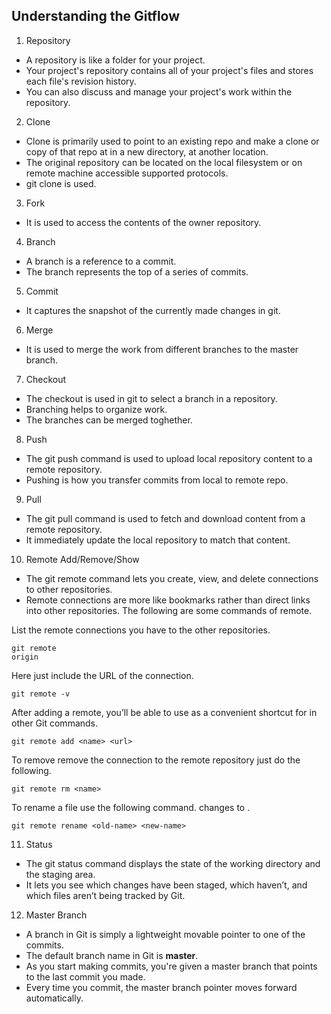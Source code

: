 ## Understanding the Gitflow


1. Repository
* A repository is like a folder for your project.
* Your project's repository contains all of your project's files and stores each file's revision history.
* You can also discuss and manage your project's work within the repository.

2. Clone
* Clone is primarily used to point to an existing repo and make a clone or copy of that repo at in a new directory, at another location.
* The original repository can be located on the local filesystem or on remote machine accessible supported protocols.
* git clone is used.

3. Fork  
* It is used to access the contents of the owner repository.


4. Branch
* A branch is a reference to a commit. 
* The branch represents the top of a series of commits.


5. Commit

* It captures the snapshot of the currently made changes in git. 

6. Merge
* It is used to merge the work from different branches to the master branch. 

7. Checkout
* The checkout is used in git to select a branch in a repository. 
* Branching helps to organize work.
* The branches can be merged toghether.


8. Push
* The git push command is used to upload local repository content to a remote repository.
* Pushing is how you transfer commits from local to remote repo.

9. Pull
* The git pull command is used to fetch and download content from a remote repository.
* It immediately update the local repository to match that content.

10. Remote Add/Remove/Show
* The git remote command lets you create, view, and delete connections to other repositories.
* Remote connections are more like bookmarks rather than direct links into other repositories.
The following are some commands of remote.

List the remote connections you have to the  other repositories.
```
git remote
origin
```
Here just include the URL of the connection.
```
git remote -v
```
After adding a remote, you’ll be able to use <name> as a convenient shortcut for <url> in other Git commands.
```
git remote add <name> <url>
```
To remove remove the connection to the remote repository just do the following.
```
git remote rm <name>
```
To rename a file use the following command. <old-name> changes to <new-name>.
```
git remote rename <old-name> <new-name>
```
11. Status
* The git status command displays the state of the working directory and the staging area.
* It lets you see which changes have been staged, which haven’t, and which files aren’t being tracked by Git.

12. Master Branch
* A branch in Git is simply a lightweight movable pointer to one of the commits.
* The default branch name in Git is **master**.
* As you start making commits, you're given a master branch that points to the last commit you made.
* Every time you commit, the master branch pointer moves forward automatically.
